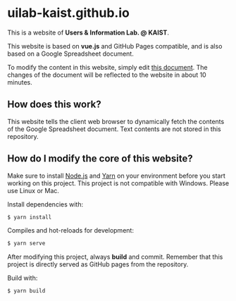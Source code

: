 # uilab-kaist.github.io

This is a website of **Users & Information Lab. @ KAIST**.

This website is based on **vue.js** and GitHub Pages compatible, and is also based on a Google Spreadsheet document. 

To modify the content in this website, simply edit [this document](https://docs.google.com/spreadsheets/d/1v2JBn1EHa20kcwz5rtszoNmjx9Znqzk-dGMhKw1m3vE/edit?usp=sharing). The changes of the document will be reflected to the website in about 10 minutes. 

## How does this work?

This website tells the client web browser to dynamically fetch the contents of the Google Spreadsheet document. Text contents are not stored in this repository. 

## How do I modify the core of this website?

Make sure to install [Node.js](https://nodejs.org/en/) and [Yarn](https://yarnpkg.com/en/) on your environment before you start working on this project.
This project is not compatible with Windows. Please use Linux or Mac. 

Install dependencies with:

```bash
$ yarn install
```

Compiles and hot-reloads for development:

```bash
$ yarn serve
```

After modifying this project, always **build** and commit.
Remember that this project is directly served as GitHub pages from the repository. 

Build with:

```bash
$ yarn build
```
